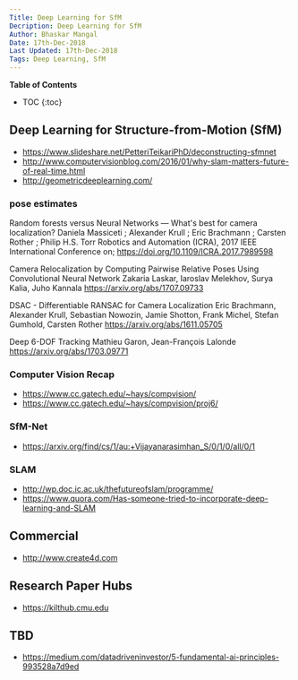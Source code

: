 ```yaml
---
Title: Deep Learning for SfM
Decription: Deep Learning for SfM
Author: Bhaskar Mangal
Date: 17th-Dec-2018
Last Updated: 17th-Dec-2018
Tags: Deep Learning, SfM
---
```


**Table of Contents**
* TOC
{:toc}


## Deep Learning for Structure-from-Motion (SfM)
* https://www.slideshare.net/PetteriTeikariPhD/deconstructing-sfmnet
* http://www.computervisionblog.com/2016/01/why-slam-matters-future-of-real-time.html
* http://geometricdeeplearning.com/

### pose estimates
Random forests versus Neural Networks — What's best for camera localization?
Daniela Massiceti ; Alexander Krull ; Eric Brachmann ; Carsten Rother ; Philip H.S. Torr
Robotics and Automation (ICRA), 2017 IEEE International Conference on; https://doi.org/10.1109/ICRA.2017.7989598

Camera Relocalization by Computing Pairwise Relative Poses Using Convolutional
Neural Network
Zakaria Laskar, Iaroslav Melekhov, Surya Kalia, Juho Kannala
https://arxiv.org/abs/1707.09733

DSAC - Differentiable RANSAC for Camera Localization
Eric Brachmann, Alexander Krull, Sebastian Nowozin, Jamie Shotton, Frank Michel, Stefan Gumhold, Carsten Rother
https://arxiv.org/abs/1611.05705

Deep 6-DOF Tracking
Mathieu Garon, Jean-François Lalonde
https://arxiv.org/abs/1703.09771

### Computer Vision Recap
* https://www.cc.gatech.edu/~hays/compvision/
* https://www.cc.gatech.edu/~hays/compvision/proj6/



### SfM-Net
* https://arxiv.org/find/cs/1/au:+Vijayanarasimhan_S/0/1/0/all/0/1

### SLAM
* http://wp.doc.ic.ac.uk/thefutureofslam/programme/
* https://www.quora.com/Has-someone-tried-to-incorporate-deep-learning-and-SLAM

## Commercial
* http://www.create4d.com

## Research Paper Hubs
* https://kilthub.cmu.edu



## TBD
* https://medium.com/datadriveninvestor/5-fundamental-ai-principles-993528a7d9ed